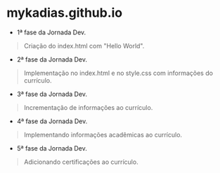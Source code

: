 # mykadias.github.io
- 1ª fase da Jornada Dev.
> Criação do index.html com "Hello World".
- 2ª fase da Jornada Dev.
> Implementação no index.html e no style.css com informações do currículo.
- 3ª fase da Jornada Dev.
> Incrementação de informações ao currículo.
- 4ª fase da Jornada Dev.
> Implementando informações acadêmicas ao currículo.
- 5ª fase da Jornada Dev.
> Adicionando certificações ao currículo.
